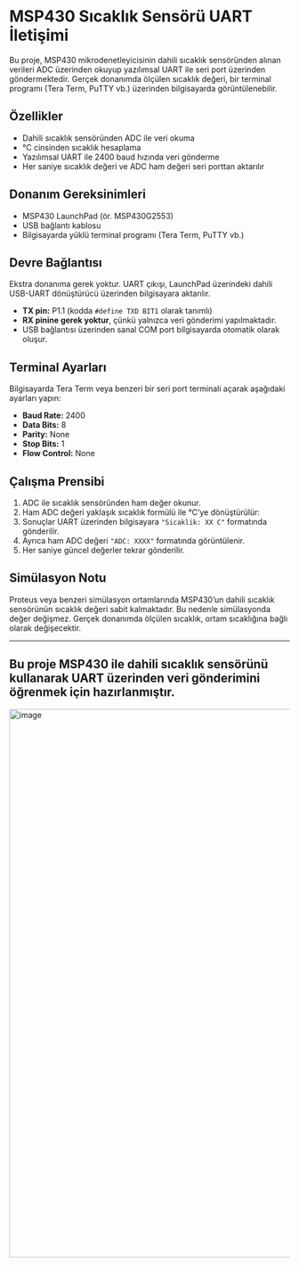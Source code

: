 # MSP430 Sıcaklık Sensörü UART İletişimi

Bu proje, MSP430 mikrodenetleyicisinin dahili sıcaklık sensöründen alınan verileri ADC üzerinden okuyup yazılımsal UART ile seri port üzerinden göndermektedir. Gerçek donanımda ölçülen sıcaklık değeri, bir terminal programı (Tera Term, PuTTY vb.) üzerinden bilgisayarda görüntülenebilir.

## Özellikler
- Dahili sıcaklık sensöründen ADC ile veri okuma
- °C cinsinden sıcaklık hesaplama
- Yazılımsal UART ile 2400 baud hızında veri gönderme
- Her saniye sıcaklık değeri ve ADC ham değeri seri porttan aktarılır

## Donanım Gereksinimleri
- MSP430 LaunchPad (ör. MSP430G2553)
- USB bağlantı kablosu
- Bilgisayarda yüklü terminal programı (Tera Term, PuTTY vb.)

## Devre Bağlantısı
Ekstra donanıma gerek yoktur. UART çıkışı, LaunchPad üzerindeki dahili USB-UART dönüştürücü üzerinden bilgisayara aktarılır.

- **TX pin:** P1.1 (kodda `#define TXD BIT1` olarak tanımlı)
- **RX pinine gerek yoktur**, çünkü yalnızca veri gönderimi yapılmaktadır.
- USB bağlantısı üzerinden sanal COM port bilgisayarda otomatik olarak oluşur.

## Terminal Ayarları
Bilgisayarda Tera Term veya benzeri bir seri port terminali açarak aşağıdaki ayarları yapın:
- **Baud Rate:** 2400
- **Data Bits:** 8
- **Parity:** None
- **Stop Bits:** 1
- **Flow Control:** None

## Çalışma Prensibi
1. ADC ile sıcaklık sensöründen ham değer okunur.
2. Ham ADC değeri yaklaşık sıcaklık formülü ile °C’ye dönüştürülür:
3. Sonuçlar UART üzerinden bilgisayara `"Sicaklik: XX C"` formatında gönderilir.
4. Ayrıca ham ADC değeri `"ADC: XXXX"` formatında görüntülenir.
5. Her saniye güncel değerler tekrar gönderilir.


## Simülasyon Notu
Proteus veya benzeri simülasyon ortamlarında MSP430’un dahili sıcaklık sensörünün sıcaklık değeri sabit kalmaktadır. Bu nedenle simülasyonda değer değişmez. Gerçek donanımda ölçülen sıcaklık, ortam sıcaklığına bağlı olarak değişecektir.

---
Bu proje MSP430 ile dahili sıcaklık sensörünü kullanarak UART üzerinden veri gönderimini öğrenmek için hazırlanmıştır.
---
<img width="1918" height="985" alt="image" src="https://github.com/user-attachments/assets/39f33b8f-5b0c-4aad-a3b0-9e0053179972" />

